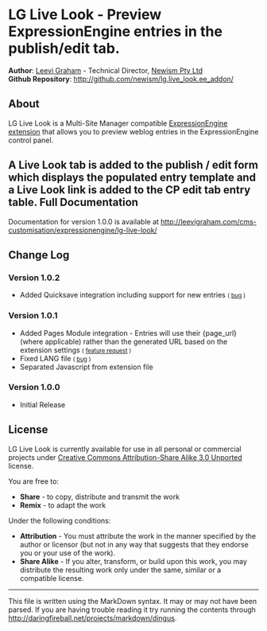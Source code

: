 LG Live Look - Preview ExpressionEngine entries in the publish/edit tab.
===========================================================================

**Author**: [Leevi Graham][] - Technical Director, [Newism Pty Ltd][]  
**Github Repository**: <http://github.com/newism/lg.live_look.ee_addon/>

About
-----

LG Live Look is a Multi-Site Manager compatible [ExpressionEngine extension][] that allows you to preview weblog entries in the ExpressionEngine control panel.

A Live Look tab is added to the publish / edit form which displays the populated entry template and a Live Look link is added to the CP edit tab entry table.
Full Documentation
------------------

Documentation for version 1.0.0 is available at <http://leevigraham.com/cms-customisation/expressionengine/lg-live-look/>

Change Log
-------

### Version 1.0.2

* Added Quicksave integration including support for new entries <small>( [bug][bug_2] )</small>

### Version 1.0.1

* Added Pages Module integration - Entries will use their {page\_url} (where applicable) rather than the generated URL based on the extension settings <small>( [feature request][fr_1] )</small>
* Fixed LANG file <small>( [bug][bug_1] )</small>
* Separated Javascript from extension file

### Version 1.0.0

* Initial Release

License
-------

LG Live Look is currently available for use in all personal or commercial projects under [Creative Commons Attribution-Share Alike 3.0 Unported][] license.

You are free to:

* **Share** - to copy, distribute and transmit the work
* **Remix** - to adapt the work

Under the following conditions:

* **Attribution** - You must attribute the work in the manner specified by the author or licensor (but not in any way that suggests that they endorse you or your use of the work).
* **Share Alike** - If you alter, transform, or build upon this work, you may distribute the resulting work only under the same, similar or a compatible license.

---

This file is written using the MarkDown syntax. It may or may not have been parsed. If you are having trouble reading it try running the contents through http://daringfireball.net/projects/markdown/dingus.

[bug_1]: http://expressionengine.com/forums/viewreply/477007/
[bug_2]: http://expressionengine.com/forums/viewreply/473238/
[fr_1]: http://expressionengine.com/forums/viewreply/473025/
[Newism Pty Ltd]: http://newism.com.au/
[Creative Commons Attribution-Share Alike 3.0 Unported]: http://creativecommons.org/licenses/by-sa/3.0/ 
[Leevi Graham]: http://leevigraham.com/
[ExpressionEngine extension]: http://expressionengine.com/?affiliate=newism